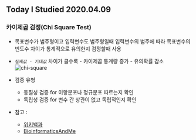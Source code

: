 ## Today I Studied 2020.04.09

### 카이제곱 검정(Chi Square Test)

* 목표변수가 범주형이고 입력변수도 범주형일때 입력변수의 범주에 따라 목표변수의 빈도수 차이가 통계적으로 유의한지 검정할때 사용
* `실제값 - 기대값` 차이가 클수록 - 카이제곱 통계량 증가 - 유의확률 감소
![chi-square](../assets/images/chi-sqaure.jpg)

* 검증 유형
    - 동질성 검증 for 이항분포나 정규분포 따르는지 확인
    - 독립성 검증 for 변수 간 상관이 없고 독립적인지 확인

* 참고 :
    - [위키백과](https://ko.wikipedia.org/wiki/%EC%B9%B4%EC%9D%B4%EC%A0%9C%EA%B3%B1_%EA%B2%80%EC%A0%95)
    - [BioinformaticsAndMe](https://bioinformaticsandme.tistory.com/139)
